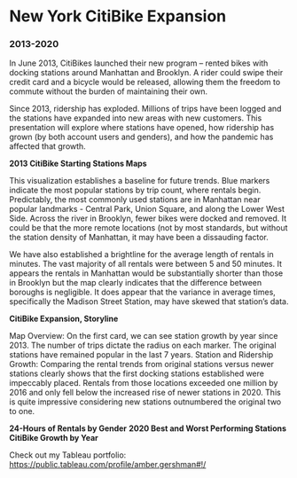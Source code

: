<h1>New York CitiBike Expansion</h1>
<h3>2013-2020</h3>

In June 2013, CitiBikes launched their new program – rented bikes with docking stations around Manhattan and Brooklyn. A rider could swipe their credit card and a bicycle would be released, allowing them the freedom to commute without the burden of maintaining their own. 

Since 2013, ridership has exploded. Millions of trips have been logged and the stations have expanded into new areas with new customers. This presentation will explore where stations have opened, how ridership has grown (by both account users and genders), and how the pandemic has affected that growth.

<b>2013 CitiBike Starting Stations Maps</b>

This visualization establishes a baseline for future trends. Blue markers indicate the most popular stations by trip count, where rentals begin. Predictably, the most commonly used stations are in Manhattan near popular landmarks - Central Park, Union Square, and along the Lower West Side. Across the river in Brooklyn, fewer bikes were docked and removed. It could be that the more remote locations (not by most standards, but without the station density of Manhattan, it may have been a dissauding factor. 

We have also established a brightline for the average length of rentals in minutes. The vast majority of all rentals were between 5 and 50 minutes. It appears the rentals in Manhattan would be substantially shorter than those in Brooklyn but the map clearly indicates that the difference between boroughs is negligible. It does appear that the variance in average times, specifically the Madison Street Station, may have skewed that station’s data. 

<b>CitiBike Expansion, Storyline</b>

Map Overview: On the first card, we can see station growth by year since 2013. The number of trips dictate the radius on each marker. The original stations have remained popular in the last 7 years. 
Station and Ridership Growth: Comparing the rental trends from original stations versus newer stations clearly shows that the first docking stations established were impeccably placed. Rentals from those locations exceeded one million by 2016 and only fell below the increased rise of newer stations in 2020. This is quite impressive considering new stations outnumbered the original two to one. 


<b>24-Hours of Rentals by Gender</b>
<b>2020 Best and Worst Performing Stations</b>
<b>CitiBike Growth by Year</b>


Check out my Tableau portfolio: https://public.tableau.com/profile/amber.gershman#!/
